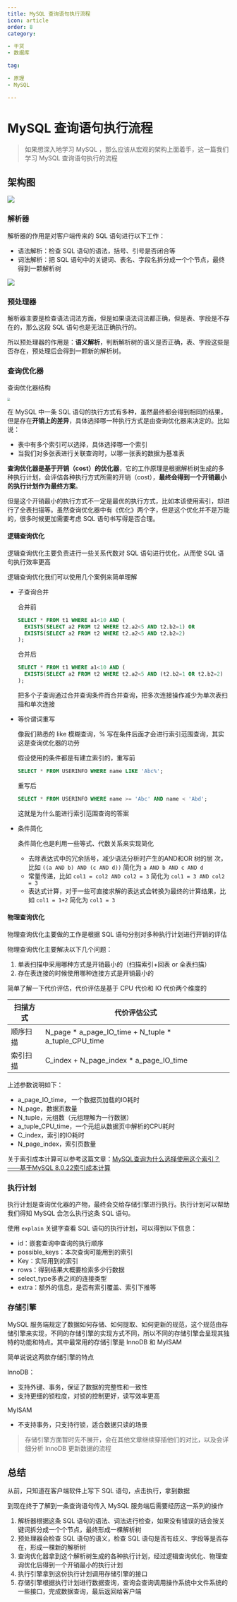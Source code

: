 ```yaml
---
title: MySQL 查询语句执行流程
icon: article
order: 8
category:

- 干货
- 数据库

tag:

- 原理
- MySQL

---
```


# MySQL 查询语句执行流程

> 如果想深入地学习 MySQL ，那么应该从宏观的架构上面着手，这一篇我们学习 MySQL 查询语句执行的流程



## 架构图

![](https://wingbun-notes-image.oss-cn-guangzhou.aliyuncs.com/images/20230105174212.png)

### 解析器

解析器的作用是对客户端传来的 SQL 语句进行以下工作：

- 语法解析：检查 SQL 语句的语法，括号、引号是否闭合等
- 词法解析：把 SQL 语句中的关键词、表名、字段名拆分成一个个节点，最终得到一颗解析树

![](https://wingbun-notes-image.oss-cn-guangzhou.aliyuncs.com/images/20230106114601.png)



### 预处理器

解析器主要是检查语法词法方面，但是如果语法词法都正确，但是表、字段是不存在的，那么这段 SQL 语句也是无法正确执行的。

所以预处理器的作用是：**语义解析**，判断解析树的语义是否正确，表、字段这些是否存在，预处理后会得到一颗新的解析树。



### 查询优化器

查询优化器结构

<img src="https://wingbun-notes-image.oss-cn-guangzhou.aliyuncs.com/images/20230106162410.png" style="zoom:40%;" />



在 MySQL 中一条 SQL 语句的执行方式有多种，虽然最终都会得到相同的结果，但是存在**开销上的差异**，具体选择哪一种执行方式是由查询优化器来决定的。比如说：

- 表中有多个索引可以选择，具体选择哪一个索引
- 当我们对多张表进行关联查询时，以哪一张表的数据为基准表



**查询优化器是基于开销（cost）的优化器**，它的工作原理是根据解析树生成的多种执行计划，会评估各种执行方式所需的开销（cost），**最终会得到一个开销最小的执行计划作为最终方案**。

但是这个开销最小的执行方式不一定是最优的执行方式，比如本该使用索引，却进行了全表扫描等。虽然查询优化器中有《优化》两个字，但是这个优化并不是万能的，很多时候更加需要考虑 SQL 语句书写得是否合理。



#### 逻辑查询优化

逻辑查询优化主要负责进行一些关系代数对 SQL 语句进行优化，从而使 SQL 语句执行效率更高

逻辑查询优化我们可以使用几个案例来简单理解

- 子查询合并

  合并前

  ```sql
  SELECT * FROM t1 WHERE a1<10 AND (
  	EXISTS(SELECT a2 FROM t2 WHERE t2.a2<5 AND t2.b2=1) OR
  	EXISTS(SELECT a2 FROM t2 WHERE t2.a2<5 AND t2.b2=2)
  );
  ```

  合并后

  ```sql
  SELECT * FROM t1 WHERE a1<10 AND (
  	EXISTS(SELECT a2 FROM t2 WHERE t2.a2<5 AND (t2.b2=1 OR t2.b2=2)
  );
  ```

  把多个子查询通过合并查询条件而合并查询，把多次连接操作减少为单次表扫描和单次连接

  

- 等价谓词重写

  像我们熟悉的 like 模糊查询，% 写在条件后面才会进行索引范围查询，其实这是查询优化器的功劳

  假设使用的条件都是有建立索引的，重写前

  ```sql
  SELECT * FROM USERINFO WHERE name LIKE 'Abc%';
  ```

  重写后

  ```sql
  SELECT * FROM USERINFO WHERE name >= 'Abc' AND name < 'Abd';
  ```

  这就是为什么能进行索引范围查询的答案

  

- 条件简化

  条件简化也是利用一些等式、代数关系来实现简化

  - 去除表达式中的冗余括号，减少语法分析时产生的AND和OR 树的层 次，比如 `((a AND b) AND (c AND d))` 简化为 `a AND b AND c AND d`
  - 常量传递，比如 `col1 = col2 AND col2 = 3` 简化为 `col1 = 3 AND col2 = 3`
  - 表达式计算，对于一些可直接求解的表达式会转换为最终的计算结果，比如 `col1 = 1+2` 简化为 `col1 = 3`



#### 物理查询优化

物理查询优化主要做的工作是根据 SQL 语句分别对多种执行计划进行开销的评估

物理查询优化主要解决以下几个问题：

1. 单表扫描中采用哪种方式是开销最小的（扫描索引+回表 or 全表扫描）
2. 存在表连接的时候使用哪种连接方式是开销最小的



简单了解一下代价评估，代价评估是基于 CPU 代价和 IO 代价两个维度的

| 扫描方式 | 代价评估公式                                               |
|------|------------------------------------------------------|
| 顺序扫描 | N_page * a_page_IO_time + N_tuple * a_tuple_CPU_time |
| 索引扫描 | C_index + N_page_index * a_page_IO_time              |

上述参数说明如下：

- a_page_IO_time， 一个数据页加载的IO耗时
- N_page，数据页数量
- N_tuple，元组数（元组理解为一行数据）
- a_tuple_CPU_time，一个元组从数据页中解析的CPU耗时
- C_index，索引的IO耗时
- N_page_index，索引页数量



关于索引成本计算可以参考这篇文章：[MySQL查询为什么选择使用这个索引？——基于MySQL 8.0.22索引成本计算](https://blog.csdn.net/qq_34115899/article/details/120217907)



### 执行计划

执行计划是查询优化器的产物，最终会交给存储引擎进行执行。执行计划可以帮助我们得知 MySQL 会怎么执行这条 SQL 语句。

使用 `explain` 关键字查看 SQL 语句的执行计划，可以得到以下信息：

- id：嵌套查询中查询的执行顺序
- possible_keys：本次查询可能用到的索引
- Key：实际用到的索引
- rows：得到结果大概要检索多少行数据
- select_type多表之间的连接类型
- extra：额外的信息，是否有索引覆盖、索引下推等



### 存储引擎

MySQL 服务端规定了数据如何存储、如何提取、如何更新的规范，这个规范由存储引擎来实现，不同的存储引擎的实现方式不同，所以不同的存储引擎会呈现其独特的功能和特点。其中最常用的存储引擎是 InnoDB 和 MyISAM

简单说说这两款存储引擎的特点

InnoDB：

- 支持外键、事务，保证了数据的完整性和一致性
- 支持更细的锁粒度，对锁的控制更好，读写效率更高

MyISAM

- 不支持事务，只支持行锁，适合数据只读的场景

> 存储引擎方面暂时先不展开，会在其他文章继续穿插他们的对比，以及会详细分析 InnoDB 更新数据的流程

## 总结

从前，只知道在客户端软件上写下 SQL 语句，点击执行，拿到数据

到现在终于了解到一条查询语句传入 MySQL 服务端后需要经历这一系列的操作

1. 解析器根据这条 SQL 语句的语法、词法进行检查，如果没有错误的话会按关键词拆分成一个个节点，最终形成一棵解析树
2. 预处理器会检查 SQL 语句的语义，检查 SQL 语句是否有歧义、字段等是否存在，形成一棵新的解析树
3. 查询优化器拿到这个解析树生成的各种执行计划，经过逻辑查询优化、物理查询优化后得到一个开销最小的执行计划
4. 执行引擎拿到这份执行计划调用存储引擎的接口
5. 存储引擎根据执行计划进行数据查询，查询会查询调用操作系统中文件系统的一些接口，完成数据查询，最后返回给客户端
